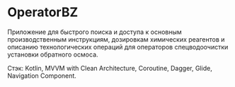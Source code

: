 # OperatorBZ

Приложение для быстрого поиска и доступа к основным производственным инструкциям, дозировкам химических реагентов и описанию технологических операций для операторов спецводоочистки установки обратного осмоса.

Стэк:
Kotlin, MVVM with Clean Architecture, Coroutine, Dagger, Glide, Navigation Component.
